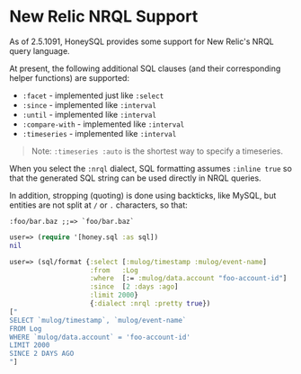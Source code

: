 # New Relic NRQL Support

As of 2.5.1091, HoneySQL provides some support for New Relic's NRQL query language.

At present, the following additional SQL clauses (and their corresponding
helper functions) are supported:

* `:facet` - implemented just like `:select`
* `:since` - implemented like `:interval`
* `:until` - implemented like `:interval`
* `:compare-with` - implemented like `:interval`
* `:timeseries` - implemented like `:interval`

> Note: `:timeseries :auto` is the shortest way to specify a timeseries.

When you select the `:nrql` dialect, SQL formatting assumes `:inline true`
so that the generated SQL string can be used directly in NRQL queries.

In addition, stropping (quoting) is done using backticks, like MySQL,
but entities are not split at `/` or `.` characters, so that:

```
:foo/bar.baz ;;=> `foo/bar.baz`
```

```clojure
user=> (require '[honey.sql :as sql])
nil
```
```clojure
user=> (sql/format {:select [:mulog/timestamp :mulog/event-name]
                    :from   :Log
                    :where  [:= :mulog/data.account "foo-account-id"]
                    :since  [2 :days :ago]
                    :limit 2000}
                    {:dialect :nrql :pretty true})
["
SELECT `mulog/timestamp`, `mulog/event-name`
FROM Log
WHERE `mulog/data.account` = 'foo-account-id'
LIMIT 2000
SINCE 2 DAYS AGO
"]
```
